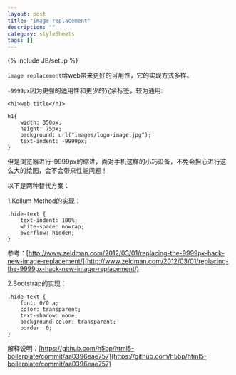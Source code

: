 ```yaml
---
layout: post
title: "image replacement"
description: ""
category: styleSheets
tags: []
---
```

{% include JB/setup %}

`image replacement`给web带来更好的可用性，它的实现方式多样。

`-9999px`因为更强的适用性和更少的冗余标签，较为通用:

    <h1>web title</h1>

    h1{
  		width: 350px; 
  		height: 75px;
  		background: url("images/logo-image.jpg");
  		text-indent: -9999px;
	}

但是浏览器进行-9999px的缩进，面对手机这样的小巧设备，不免会担心进行这么大的绘图，会不会带来性能问题！

以下是两种替代方案：

1.Kellum Method的实现：

	.hide-text {
		text-indent: 100%;
		white-space: nowrap;
		overflow: hidden;
	}

参考：[http://www.zeldman.com/2012/03/01/replacing-the-9999px-hack-new-image-replacement/](http://www.zeldman.com/2012/03/01/replacing-the-9999px-hack-new-image-replacement/)

2.Bootstrap的实现：

	.hide-text {
  		font: 0/0 a;
  		color: transparent;
  		text-shadow: none;
  		background-color: transparent;
  		border: 0;
 	}

解释说明：[https://github.com/h5bp/html5-boilerplate/commit/aa0396eae757](https://github.com/h5bp/html5-boilerplate/commit/aa0396eae757)
